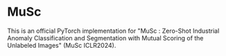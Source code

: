 # MuSc
This is an official PyTorch implementation for "MuSc : Zero-Shot Industrial Anomaly Classification and Segmentation with Mutual Scoring of the Unlabeled Images" (MuSc ICLR2024).
